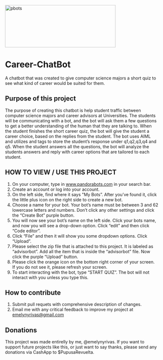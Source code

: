 <img width="363" height="139" alt="pbots" src="https://github.com/user-attachments/assets/d85e09d1-e3eb-4af6-988b-59c0d537489a" />

# Career-ChatBot
A chatbot that was created to give computer science majors a short quiz to see what kind of career would be suited for them.


## Purpose of this project
The purpose of creating this chatbot is help student traffic between computer science majors and career advisors at Universities. The students will be communicating with a bot, and the bot will ask them a few questions to get a better understanding of the human that they are talking to. When the student finishes the short career quiz, the bot will give the student a career choice, based on the replies from the student. The bot uses AIML and utilizes <think> and <set> tags to store the student’s response under q1,q2,q3,q4 and q5. When the student answers all the questions, the bot will analyze the students answers and reply with career options that are tailored to each student.


## HOW TO VIEW / USE THIS PROJECT
1.  On your computer, type in www.pandorabots.com in your search bar.
2.	Create an account or log into your account. 
3.	On the left side, find where it says "My Bots”. After you’ve found it, click the little plus icon on the right side to create a new bot. 
4.	Choose a name for your bot. Your bot’s name must be between 3 and 62 lowercase letters and numbers. Don’t click any other settings and click the “Create Bot” purple button.
5.	You will now see your bot’s name on the left side. Click your bots name, and now you will see a drop-down option. Click “edit” and then click “Code editor”.
6.	Click “File” and then it will show you some dropdown options. Click “Upload”.
8.	Please select the zip file that is attached to this project. It is labeled as “advisorbot”. Add all the item that is inside the “advisorbot” file. Now click the purple “Upload” button.
9.	Please click the orange icon on the bottom right corner of your screen. If you do not see it, please refresh your screen.
10.	To start interacting with the bot, type “START QUIZ”. The bot will not interact with you unless you type this.


## How to contribute 
1. Submit pull requets with comprehensive description of changes.
2. Email me with any critical feedback to improve my project at emelynyrivas@gmail.com


## Donations
This project was made entirelly by me, @emelynyrivas. If you want to support future projects like this, or just want to say thanks, please send any donations via CashApp to $PupusaRevuelta.
